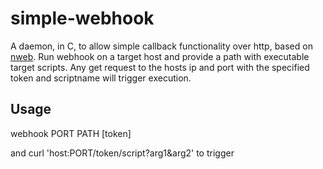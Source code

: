 # simple-webhook 

A daemon, in C, to allow simple callback functionality over http, based on [nweb](http://www.ibm.com/developerworks/systems/library/es-nweb/).
Run webhook on a target host and provide a path with executable target scripts. Any get request to the hosts ip and port with the specified token and scriptname will trigger execution.

## Usage
   webhook PORT PATH [token]
   
   and curl 'host:PORT/token/script?arg1&arg2' to trigger
